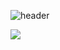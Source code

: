![header](https://capsule-render.vercel.app/api?type=wave&color=auto&height=300&section=header&text=Her's%20room&fontSize=90)

<img src="https://img.shields.io/badge/YouTube-red?style=flat&logo=YouTube&logoColor=FF0000"/>

<!--
**her9797/her9797** is a ✨ _special_ ✨ repository because its `README.md` (this file) appears on your GitHub profile.
-->
